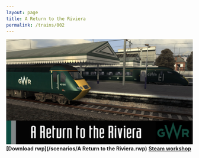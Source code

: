 ```yaml
---
layout: page
title: A Return to the Riviera
permalink: /trains/002
---
```

![A Return to the Riviera](/images/scenarios/return-to-the-riviera.jpg)
**[Download rwp](/scenarios/A Return to the Riviera.rwp)** **[Steam workshop](http://steamcommunity.com/sharedfiles/filedetails/?id=1090186754)**